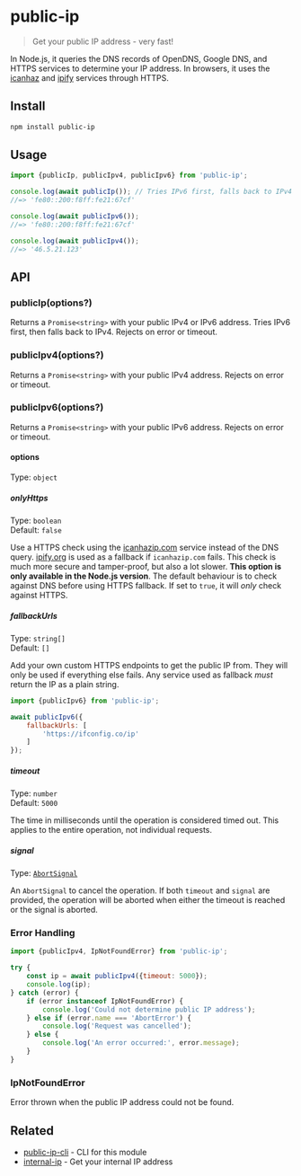# public-ip

> Get your public IP address - very fast!

In Node.js, it queries the DNS records of OpenDNS, Google DNS, and HTTPS services to determine your IP address. In browsers, it uses the [icanhaz](https://github.com/major/icanhaz) and [ipify](https://ipify.org) services through HTTPS.

## Install

```sh
npm install public-ip
```

## Usage

```js
import {publicIp, publicIpv4, publicIpv6} from 'public-ip';

console.log(await publicIp()); // Tries IPv6 first, falls back to IPv4
//=> 'fe80::200:f8ff:fe21:67cf'

console.log(await publicIpv6());
//=> 'fe80::200:f8ff:fe21:67cf'

console.log(await publicIpv4());
//=> '46.5.21.123'
```

## API

### publicIp(options?)

Returns a `Promise<string>` with your public IPv4 or IPv6 address. Tries IPv6 first, then falls back to IPv4. Rejects on error or timeout.

### publicIpv4(options?)

Returns a `Promise<string>` with your public IPv4 address. Rejects on error or timeout.

### publicIpv6(options?)

Returns a `Promise<string>` with your public IPv6 address. Rejects on error or timeout.

#### options

Type: `object`

##### onlyHttps

Type: `boolean`\
Default: `false`

Use a HTTPS check using the [icanhazip.com](https://github.com/major/icanhaz) service instead of the DNS query. [ipify.org](https://ipify.org) is used as a fallback if `icanhazip.com` fails. This check is much more secure and tamper-proof, but also a lot slower. **This option is only available in the Node.js version**. The default behaviour is to check against DNS before using HTTPS fallback. If set to `true`, it will *only* check against HTTPS.

##### fallbackUrls

Type: `string[]`\
Default: `[]`

Add your own custom HTTPS endpoints to get the public IP from. They will only be used if everything else fails. Any service used as fallback *must* return the IP as a plain string.

```js
import {publicIpv6} from 'public-ip';

await publicIpv6({
	fallbackUrls: [
		'https://ifconfig.co/ip'
	]
});
```

##### timeout

Type: `number`\
Default: `5000`

The time in milliseconds until the operation is considered timed out. This applies to the entire operation, not individual requests.

##### signal

Type: [`AbortSignal`](https://developer.mozilla.org/en-US/docs/Web/API/AbortSignal)

An `AbortSignal` to cancel the operation. If both `timeout` and `signal` are provided, the operation will be aborted when either the timeout is reached or the signal is aborted.

### Error Handling

```js
import {publicIpv4, IpNotFoundError} from 'public-ip';

try {
	const ip = await publicIpv4({timeout: 5000});
	console.log(ip);
} catch (error) {
	if (error instanceof IpNotFoundError) {
		console.log('Could not determine public IP address');
	} else if (error.name === 'AbortError') {
		console.log('Request was cancelled');
	} else {
		console.log('An error occurred:', error.message);
	}
}
```

### IpNotFoundError

Error thrown when the public IP address could not be found.

## Related

- [public-ip-cli](https://github.com/sindresorhus/public-ip-cli) - CLI for this module
- [internal-ip](https://github.com/sindresorhus/internal-ip) - Get your internal IP address
